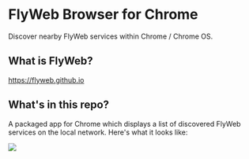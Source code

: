 # FlyWeb Browser for Chrome

Discover nearby FlyWeb services within Chrome / Chrome OS.

## What is FlyWeb?

https://flyweb.github.io

## What's in this repo?

A packaged app for Chrome which displays a list of discovered FlyWeb services
on the local network. Here's what it looks like:

![](https://i.imgur.com/j0PjU6a.png)
